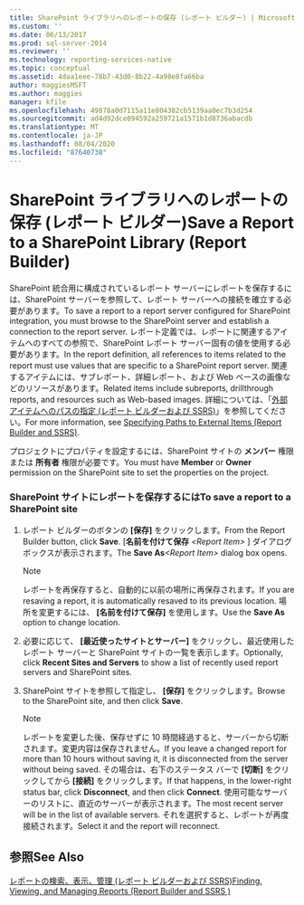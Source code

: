 ```yaml
---
title: SharePoint ライブラリへのレポートの保存 (レポート ビルダー) | Microsoft Docs
ms.custom: ''
ms.date: 06/13/2017
ms.prod: sql-server-2014
ms.reviewer: ''
ms.technology: reporting-services-native
ms.topic: conceptual
ms.assetid: 4daa1eee-78b7-43d0-8b22-4a98e8fa66ba
author: maggiesMSFT
ms.author: maggies
manager: kfile
ms.openlocfilehash: 49878a0d7115a11e804382cb5139aa0ec7b3d254
ms.sourcegitcommit: ad4d92dce894592a259721a1571b1d8736abacdb
ms.translationtype: MT
ms.contentlocale: ja-JP
ms.lasthandoff: 08/04/2020
ms.locfileid: "87640738"
---
```

# <a name="save-a-report-to-a-sharepoint-library-report-builder"></a><span data-ttu-id="84b85-102">SharePoint ライブラリへのレポートの保存 (レポート ビルダー)</span><span class="sxs-lookup"><span data-stu-id="84b85-102">Save a Report to a SharePoint Library (Report Builder)</span></span>
  <span data-ttu-id="84b85-103">SharePoint 統合用に構成されているレポート サーバーにレポートを保存するには、SharePoint サーバーを参照して、レポート サーバーへの接続を確立する必要があります。</span><span class="sxs-lookup"><span data-stu-id="84b85-103">To save a report to a report server configured for SharePoint integration, you must browse to the SharePoint server and establish a connection to the report server.</span></span> <span data-ttu-id="84b85-104">レポート定義では、レポートに関連するアイテムへのすべての参照で、SharePoint レポート サーバー固有の値を使用する必要があります。</span><span class="sxs-lookup"><span data-stu-id="84b85-104">In the report definition, all references to items related to the report must use values that are specific to a SharePoint report server.</span></span> <span data-ttu-id="84b85-105">関連するアイテムには、サブレポート、詳細レポート、および Web ベースの画像などのリソースがあります。</span><span class="sxs-lookup"><span data-stu-id="84b85-105">Related items include subreports, drillthrough reports, and resources such as Web-based images.</span></span> <span data-ttu-id="84b85-106">詳細については、「[外部アイテムへのパスの指定 &#40;レポート ビルダーおよび SSRS&#41;](../report-design/specifying-paths-to-external-items-report-builder-and-ssrs.md)」を参照してください。</span><span class="sxs-lookup"><span data-stu-id="84b85-106">For more information, see [Specifying Paths to External Items &#40;Report Builder and SSRS&#41;](../report-design/specifying-paths-to-external-items-report-builder-and-ssrs.md).</span></span>  
  
 <span data-ttu-id="84b85-107">プロジェクトにプロパティを設定するには、SharePoint サイトの **メンバー** 権限または **所有者** 権限が必要です。</span><span class="sxs-lookup"><span data-stu-id="84b85-107">You must have **Member** or **Owner** permission on the SharePoint site to set the properties on the project.</span></span>  
  
### <a name="to-save-a-report-to-a-sharepoint-site"></a><span data-ttu-id="84b85-108">SharePoint サイトにレポートを保存するには</span><span class="sxs-lookup"><span data-stu-id="84b85-108">To save a report to a SharePoint site</span></span>  
  
1.  <span data-ttu-id="84b85-109">レポート ビルダーのボタンの **[保存]** をクリックします。</span><span class="sxs-lookup"><span data-stu-id="84b85-109">From the Report Builder button, click **Save**.</span></span> <span data-ttu-id="84b85-110">[**名前を付けて保存** _\<Report Item>_ ] ダイアログボックスが表示されます。</span><span class="sxs-lookup"><span data-stu-id="84b85-110">The **Save As**_\<Report Item>_ dialog box opens.</span></span>  
  
    > [!NOTE]  
    >  <span data-ttu-id="84b85-111">レポートを再保存すると、自動的に以前の場所に再保存されます。</span><span class="sxs-lookup"><span data-stu-id="84b85-111">If you are resaving a report, it is automatically resaved to its previous location.</span></span> <span data-ttu-id="84b85-112">場所を変更するには、 **[名前を付けて保存]** を使用します。</span><span class="sxs-lookup"><span data-stu-id="84b85-112">Use the **Save As** option to change location.</span></span>  
  
2.  <span data-ttu-id="84b85-113">必要に応じて、 **[最近使ったサイトとサーバー]** をクリックし、最近使用したレポート サーバーと SharePoint サイトの一覧を表示します。</span><span class="sxs-lookup"><span data-stu-id="84b85-113">Optionally, click **Recent Sites and Servers** to show a list of recently used report servers and SharePoint sites.</span></span>  
  
3.  <span data-ttu-id="84b85-114">SharePoint サイトを参照して指定し、 **[保存]** をクリックします。</span><span class="sxs-lookup"><span data-stu-id="84b85-114">Browse to the SharePoint site, and then click **Save**.</span></span>  
  
    > [!NOTE]  
    >  <span data-ttu-id="84b85-115">レポートを変更した後、保存せずに 10 時間経過すると、サーバーから切断されます。変更内容は保存されません。</span><span class="sxs-lookup"><span data-stu-id="84b85-115">If you leave a changed report for more than 10 hours without saving it, it is disconnected from the server without being saved.</span></span> <span data-ttu-id="84b85-116">その場合は、右下のステータス バーで **[切断]** をクリックしてから **[接続]** をクリックします。</span><span class="sxs-lookup"><span data-stu-id="84b85-116">If that happens, in the lower-right status bar, click **Disconnect**, and then click **Connect**.</span></span> <span data-ttu-id="84b85-117">使用可能なサーバーのリストに、直近のサーバーが表示されます。</span><span class="sxs-lookup"><span data-stu-id="84b85-117">The most recent server will be in the list of available servers.</span></span> <span data-ttu-id="84b85-118">それを選択すると、レポートが再度接続されます。</span><span class="sxs-lookup"><span data-stu-id="84b85-118">Select it and the report will reconnect.</span></span>  
  
## <a name="see-also"></a><span data-ttu-id="84b85-119">参照</span><span class="sxs-lookup"><span data-stu-id="84b85-119">See Also</span></span>  
 [<span data-ttu-id="84b85-120">レポートの検索、表示、管理 (レポート ビルダーおよび SSRS)</span><span class="sxs-lookup"><span data-stu-id="84b85-120">Finding, Viewing, and Managing Reports &#40;Report Builder and SSRS &#41;</span></span>](finding-viewing-and-managing-reports-report-builder-and-ssrs.md)  
  
  
